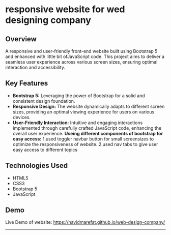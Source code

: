 

# responsive website for wed designing company

## Overview

A responsive and user-friendly front-end website built using Bootstrap 5 and enhanced with little bit ofJavaScript code. This project aims to deliver a seamless user experience across various screen sizes, ensuring optimal interaction and accessibility.

## Key Features

- **Bootstrap 5:** Leveraging the power of Bootstrap for a solid and consistent design foundation.
- **Responsive Design:** The website dynamically adapts to different screen sizes, providing an optimal viewing experience for users on various devices.
- **User-Friendly Interaction:** Intuitive and engaging interactions implemented through carefully crafted JavaScript code, enhancing the overall user experience.
**Useing different components of bootstrap for easy access:**
  1.used toggler navbar button for small     screensizes to optimize the                responsiveness of website.
  2.used nav tabs to give user easy access   to different topics
## Technologies Used

- HTML5
- CSS3
- Bootstrap 5
- JavaScript
## Demo
Live Demo of website:
https://navidmarefat.github.io/web-design-company/

---
